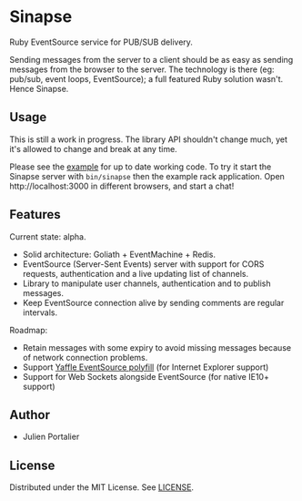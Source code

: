 # Sinapse

Ruby EventSource service for PUB/SUB delivery.

Sending messages from the server to a client should be as easy as sending
messages from the browser to the server. The technology is there (eg: pub/sub,
event loops, EventSource); a full featured Ruby solution wasn't. Hence Sinapse.

## Usage

This is still a work in progress. The library API shouldn't change much, yet
it's allowed to change and break at any time.

Please see the [example](https://github.com/ysbaddaden/sinapse/tree/master/example)
for up to date working code. To try it start the Sinapse server with `bin/sinapse`
then the example rack application. Open http://localhost:3000 in different
browsers, and start a chat!

## Features

Current state: alpha.

- Solid architecture: Goliath + EventMachine + Redis.
- EventSource (Server-Sent Events) server with support for CORS requests,
  authentication and a live updating list of channels.
- Library to manipulate user channels, authentication and to publish messages.
- Keep EventSource connection alive by sending comments are regular intervals.

Roadmap:

- Retain messages with some expiry to avoid missing messages because of
  network connection problems.
- Support [Yaffle EventSource polyfill](https://github.com/Yaffle/EventSource)
  (for Internet Explorer support)
- Support for Web Sockets alongside EventSource (for native IE10+ support)

## Author

- Julien Portalier

## License

Distributed under the MIT License.
See [LICENSE](LICENSE.m://github.com/ysbaddaden/sinapse/blob/master/LICENSE).

